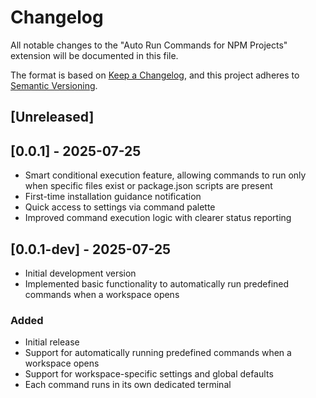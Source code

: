 # Changelog

All notable changes to the "Auto Run Commands for NPM Projects" extension will be documented in this file.

The format is based on [Keep a Changelog](https://keepachangelog.com/en/1.0.0/),
and this project adheres to [Semantic Versioning](https://semver.org/spec/v2.0.0.html).

## [Unreleased]

## [0.0.1] - 2025-07-25
- Smart conditional execution feature, allowing commands to run only when specific files exist or package.json scripts are present
- First-time installation guidance notification
- Quick access to settings via command palette
- Improved command execution logic with clearer status reporting

## [0.0.1-dev] - 2025-07-25
- Initial development version
- Implemented basic functionality to automatically run predefined commands when a workspace opens

### Added
- Initial release
- Support for automatically running predefined commands when a workspace opens
- Support for workspace-specific settings and global defaults
- Each command runs in its own dedicated terminal

